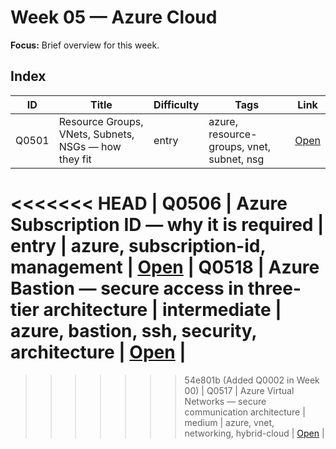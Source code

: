 # Week 05 — Azure Cloud

**Focus:** Brief overview for this week.

## Index
| ID | Title | Difficulty | Tags | Link |
|---|---|---|---|---|
| Q0501 | Resource Groups, VNets, Subnets, NSGs — how they fit | entry | azure, resource-groups, vnet, subnet, nsg | [Open](questions/Q0501-azure-rg-vnet-subnet-nsg.md) |
<<<<<<< HEAD
| Q0506 | Azure Subscription ID — why it is required | entry | azure, subscription-id, management | [Open](questions/Q0505-azure-subscription-id.md) 
| Q0518 | Azure Bastion — secure access in three-tier architecture | intermediate | azure, bastion, ssh, security, architecture | [Open](questions/Q506-azure-AzureBastion.md) |
=======
>>>>>>> 54e801b (Added Q0002 in Week 00)
| Q0517 | Azure Virtual Networks — secure communication architecture | medium | azure, vnet, networking, hybrid-cloud | [Open](questions/Q0517-azure-virtual-networks.md) |

